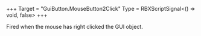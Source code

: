 +++
Target = "GuiButton.MouseButton2Click"
Type = RBXScriptSignal<() => void, false>
+++

Fired when the mouse has right clicked the GUI object.